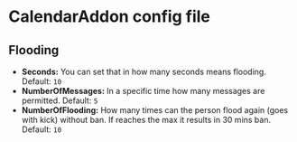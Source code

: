# CalendarAddon config file

## Flooding

* **Seconds:** You can set that in how many seconds means flooding. Default: `10`
* **NumberOfMessages:** In a specific time how many messages are permitted. Default: `5`
* **NumberOfFlooding:** How many times can the person flood again (goes with kick) without ban. If reaches the max it results in 30 mins ban. Default: `10`
